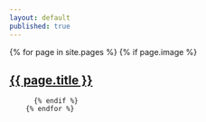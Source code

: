 ```yaml
---
layout: default
published: true
---
```


  {% for page in site.pages %}
          {% if page.image %}
          <img src="/img/{{ page.image }}" alt="" />
            <h2><a class="page-link" href="{{ page.url | prepend: site.baseurl }}">{{ page.title }}</a></h2>
         
          {% endif %}
        {% endfor %}  
  
